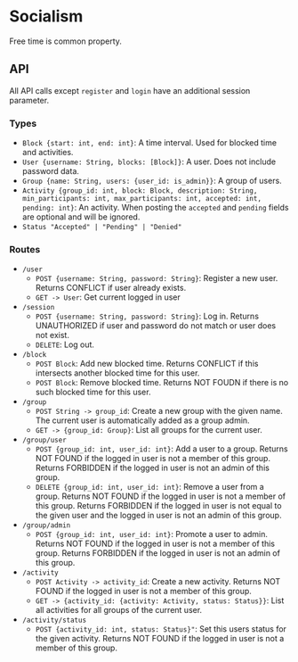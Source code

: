 # Socialism

Free time is common property.

## API

All API calls except `register` and `login` have an additional session parameter.

### Types

* `Block {start: int, end: int}`: A time interval. Used for blocked time and activities.
* `User {username: String, blocks: [Block]}`: A user. Does not include password data.
* `Group {name: String, users: {user_id: is_admin}}`: A group of users.
* `Activity {group_id: int, block: Block, description: String, min_participants: int, max_participants: int, accepted: int, pending: int}`: An activity. When posting the `accepted` and `pending` fields are optional and will be ignored.
* `Status "Accepted" | "Pending" | "Denied"`

### Routes

* `/user`
    * `POST {username: String, password: String}`: Register a new user. Returns CONFLICT if user already exists.
    * `GET -> User`: Get current logged in user
* `/session`
    * `POST {username: String, password: String}`: Log in. Returns UNAUTHORIZED if user and password do not match or user does not exist.
    * `DELETE`: Log out.
* `/block`
    * `POST Block`: Add new blocked time. Returns CONFLICT if this intersects another blocked time for this user.
    * `POST Block`: Remove blocked time. Returns NOT FOUDN if there is no such blocked time for this user.
* `/group`
    * `POST String -> group_id`: Create a new group with the given name. The current user is automatically added as a group admin.
    * `GET -> {group_id: Group}`: List all groups for the current user.
* `/group/user`
    * `POST {group_id: int, user_id: int}`: Add a user to a group. Returns NOT FOUND if the logged in user is not a member of this group. Returns FORBIDDEN if the logged in user is not an admin of this group.
    * `DELETE {group_id: int, user_id: int}`: Remove a user from a group. Returns NOT FOUND if the logged in user is not a member of this group. Returns FORBIDDEN if the logged in user is not equal to the given user and the logged in user is not an admin of this group.
* `/group/admin`
    * `POST {group_id: int, user_id: int}`: Promote a user to admin. Returns NOT FOUND if the logged in user is not a member of this group. Returns FORBIDDEN if the logged in user is not an admin of this group.
* `/activity`
    * `POST Activity -> activity_id`: Create a new activity. Returns NOT FOUND if the logged in user is not a member of this group.
    * `GET -> {activity_id: {activity: Activity, status: Status}}`: List all activities for all groups of the current user.
* `/activity/status`
    * `POST {activity_id: int, status: Status}"`: Set this users status for the given activity. Returns NOT FOUND if the logged in user is not a member of this group.

